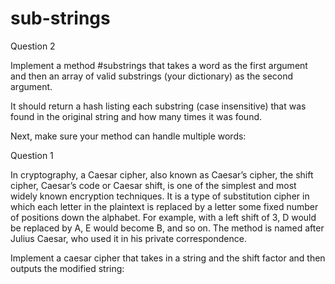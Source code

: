 # sub-strings
Question 2

Implement a method #substrings that takes a word as the first argument and then an array of valid substrings (your dictionary) as the second argument. 

It should return a hash listing each substring (case insensitive) that was found in the original string and how many times it was found.

Next, make sure your method can handle multiple words:


Question 1

In cryptography, a Caesar cipher, also known as Caesar’s cipher, the shift cipher, Caesar’s code or Caesar shift, is one of the simplest and most widely known encryption techniques. It is a type of substitution cipher in which each letter in the plaintext is replaced by a letter some fixed number of positions down the alphabet. For example, with a left shift of 3, D would be replaced by A, E would become B, and so on. The method is named after Julius Caesar, who used it in his private correspondence.

Implement a caesar cipher that takes in a string and the shift factor and then outputs the modified string: